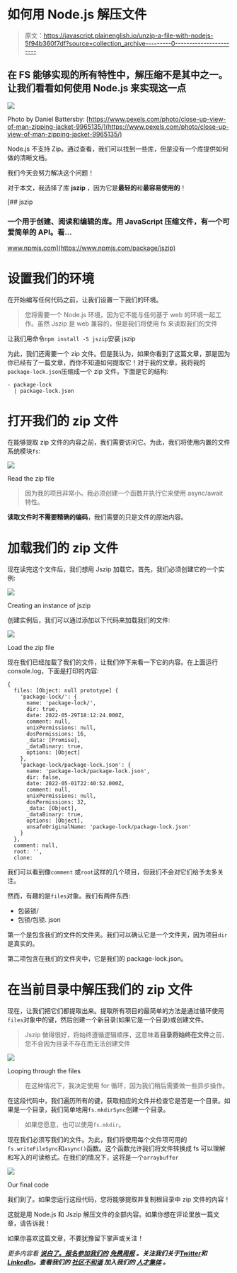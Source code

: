 # 如何用 Node.js 解压文件

> 原文：<https://javascript.plainenglish.io/unzip-a-file-with-nodejs-5f94b360f7df?source=collection_archive---------0----------------------->

## 在 FS 能够实现的所有特性中，解压缩不是其中之一。让我们看看如何使用 Node.js 来实现这一点

![](img/e1a2154976c0bb869cbc2c6e48e495cc.png)

Photo by Daniel Battersby: [https://www.pexels.com/photo/close-up-view-of-man-zipping-jacket-9965135/](https://www.pexels.com/photo/close-up-view-of-man-zipping-jacket-9965135/)

Node.js 不支持 Zip。通过查看，我们可以找到一些库，但是没有一个库提供如何做的清晰文档。

我们今天会努力解决这个问题！

对于本文，我选择了库 **jszip** ，因为它是**最轻的**和**最容易使用的**！

[](https://www.npmjs.com/package/jszip) [## jszip

### 一个用于创建、阅读和编辑的库。用 JavaScript 压缩文件，有一个可爱简单的 API。看…

www.npmjs.com](https://www.npmjs.com/package/jszip) 

# 设置我们的环境

在开始编写任何代码之前，让我们设置一下我们的环境。

> 您将需要一个 Node.js 环境，因为它不能与任何基于 web 的环境一起工作。虽然 Jszip 是 web 兼容的，但是我们将使用 fs 来读取我们的文件

让我们用命令`npm install -S jszip`安装 jszip

为此，我们还需要一个 zip 文件。但是我认为，如果你看到了这篇文章，那是因为你已经有了一篇文章，而你不知道如何提取它！对于我的文章，我将我的`package-lock.json`压缩成一个 zip 文件。下面是它的结构:

```
- package-lock
  | package-lock.json
```

# 打开我们的 zip 文件

在能够提取 zip 文件的内容之前，我们需要访问它。为此，我们将使用内置的文件系统模块`fs`:

![](img/468c74d7506e5dee0841c8b049396fd7.png)

Read the zip file

> 因为我的项目非常小。我必须创建一个函数并执行它来使用 async/await 特性。

**读取文件时不需要精确的编码**，我们需要的只是文件的原始内容。

# 加载我们的 zip 文件

现在读完这个文件后，我们想用 Jszip 加载它。首先，我们必须创建它的一个实例:

![](img/2b543ecb687219022bdca6f229db65db.png)

Creating an instance of jszip

创建实例后，我们可以通过添加以下代码来加载我们的文件:

![](img/6b838cbe399c8d20b0c8f0abe4fcbedd.png)

Load the zip file

现在我们已经加载了我们的文件，让我们停下来看一下它的内容。在上面运行 console.log，下面是打印的内容:

```
{                                    
  files: [Object: null prototype] {  
    'package-lock/': {               
      name: 'package-lock/',         
      dir: true,                     
      date: 2022-05-29T18:12:24.000Z,
      comment: null,                 
      unixPermissions: null,         
      dosPermissions: 16,            
      _data: [Promise],              
      _dataBinary: true,             
      options: [Object]
    },
    'package-lock/package-lock.json': {
      name: 'package-lock/package-lock.json',
      dir: false,
      date: 2022-05-01T22:40:52.000Z,
      comment: null,
      unixPermissions: null,
      dosPermissions: 32,
      _data: [Object],
      _dataBinary: true,
      options: [Object],
      unsafeOriginalName: 'package-lock/package-lock.json'
    }
  },
  comment: null,
  root: '',
  clone:
```

我们可以看到像`comment` 或`root`这样的几个项目，但我们不会对它们给予太多关注。

然而，有趣的是`files`对象。我们有两件东西:

*   包装锁/
*   包锁/包锁. json

第一个是包含我们的文件的文件夹。我们可以确认它是一个文件夹，因为项目`dir`是真实的。

第二项包含在我们的文件夹中，它是我们的 package-lock.json。

# 在当前目录中解压我们的 zip 文件

现在，让我们把它们都提取出来。提取所有项目的最简单的方法是通过循环使用`files`对象中的键，然后创建一个新目录(如果它是一个目录)或创建文件。

> Jszip 做得很好，将始终遵循逻辑顺序，这意味着**目录将始终在文件**之前，您不会因为目录不存在而无法创建文件

![](img/765444e8ad804124a9f0b48eee7896fb.png)

Looping through the files

> 在这种情况下，我决定使用 for 循环，因为我们稍后需要做一些异步操作。

在这段代码中，我们遍历所有的键，获取相应的文件并检查它是否是一个目录。如果是一个目录，我们简单地用`fs.mkdirSync`创建一个目录。

> 如果您愿意，也可以使用`fs.mkdir`。

现在我们必须写我们的文件。为此，我们将使用每个文件项可用的`fs.writeFileSync`和`async()`函数。这个函数允许我们将文件转换成 fs 可以理解和写入的可读格式。在我们的情况下，这将是一个`arraybuffer`

![](img/8a56f507da3ff4203ac53be96bbffd9f.png)

Our final code

我们到了。如果您运行这段代码，您将能够提取并复制根目录中 zip 文件的内容！

这就是用 Node.js 和 Jszip 解压文件的全部内容。如果你想在评论里放一篇文章，请告诉我！

如果你喜欢这篇文章，不要犹豫留下掌声或关注！

*更多内容看* [***说白了。报名参加我们的***](https://plainenglish.io/) **[***免费周报***](http://newsletter.plainenglish.io/) *。关注我们关于*[***Twitter***](https://twitter.com/inPlainEngHQ)*和*[***LinkedIn***](https://www.linkedin.com/company/inplainenglish/)*。查看我们的* [***社区不和谐***](https://discord.gg/GtDtUAvyhW) *加入我们的* [***人才集体***](https://inplainenglish.pallet.com/talent/welcome) *。***